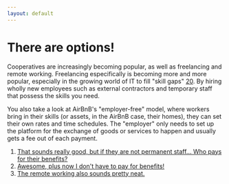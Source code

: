 ```yaml
---
layout: default
---
```


# There are options!

Cooperatives are increasingly becoming popular, as well as freelancing and remote working. Freelancing especifically is becoming more and more popular, especially in the growing world of IT to fill "skill gaps" [20](https://sararodrig.github.io/workforce-future/references). By hiring wholly new employees such as external contractors and temporary staff that possess the skills you need. 

You also take a look at AirBnB's "employer-free" model, where workers bring in their skills (or assets, in the AirBnB case, their homes), they can set their own rates and time schedules. The "employer" only needs to set up the platform for the exchange of goods or services to happen and usually gets a fee out of each payment.  

1. [That sounds really good, but if they are not permanent staff... Who pays for their benefits?](./scenario-15)
2. [Awesome, plus now I don't have to pay for benefits!](./scenario-16)
3. [The remote working also sounds pretty neat.](./scenario-10)
